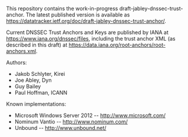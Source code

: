 This repository contains the work-in-progress
draft-jabley-dnssec-trust-anchor. The latest published version is available as
https://datatracker.ietf.org/doc/draft-jabley-dnssec-trust-anchor/.

Current DNSSEC Trust Anchors and Keys are published by IANA at
https://www.iana.org/dnssec/files, including the trust anchor XML (as described
in this draft) at https://data.iana.org/root-anchors/root-anchors.xml.

Authors:

- Jakob Schlyter, Kirei
- Joe Abley, Dyn
- Guy Bailey
- Paul Hoffman, ICANN


Known implementations:

- Microsoft Windows Server 2012 -- http://www.microsoft.com/
- Nominum Vantio -- http://www.nominum.com/
- Unbound -- http://www.unbound.net/
